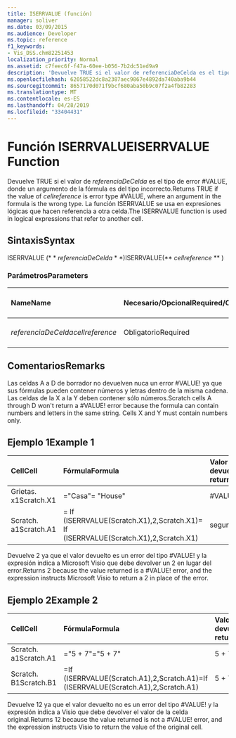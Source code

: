 ```yaml
---
title: ISERRVALUE (función)
manager: soliver
ms.date: 03/09/2015
ms.audience: Developer
ms.topic: reference
f1_keywords:
- Vis_DSS.chm82251453
localization_priority: Normal
ms.assetid: c7feec6f-f47a-60ee-b056-7b2dc51ed9a9
description: 'Devuelve TRUE si el valor de referenciaDeCelda es el tipo de error #VALUE, donde un argumento de la fórmula es del tipo incorrecto. La función ISERRVALUE se usa en expresiones lógicas que hacen referencia a otra celda.'
ms.openlocfilehash: 62058522dc8a2387aec9867e4892da740aba9b44
ms.sourcegitcommit: 8657170d071f9bcf680aba50b9c07f2a4fb82283
ms.translationtype: MT
ms.contentlocale: es-ES
ms.lasthandoff: 04/28/2019
ms.locfileid: "33404431"
---
```

# <a name="iserrvalue-function"></a><span data-ttu-id="fd71e-104">Función ISERRVALUE</span><span class="sxs-lookup"><span data-stu-id="fd71e-104">ISERRVALUE Function</span></span>

<span data-ttu-id="fd71e-105">Devuelve TRUE si el valor de _referenciaDeCelda_ es el tipo de error #VALUE, donde un argumento de la fórmula es del tipo incorrecto.</span><span class="sxs-lookup"><span data-stu-id="fd71e-105">Returns TRUE if the value of  _cellreference_ is error type #VALUE, where an argument in the formula is the wrong type.</span></span> <span data-ttu-id="fd71e-106">La función ISERRVALUE se usa en expresiones lógicas que hacen referencia a otra celda.</span><span class="sxs-lookup"><span data-stu-id="fd71e-106">The ISERRVALUE function is used in logical expressions that refer to another cell.</span></span> 
  
## <a name="syntax"></a><span data-ttu-id="fd71e-107">Sintaxis</span><span class="sxs-lookup"><span data-stu-id="fd71e-107">Syntax</span></span>

<span data-ttu-id="fd71e-108">ISERRVALUE (\* \* *referenciaDeCelda* \* \*)</span><span class="sxs-lookup"><span data-stu-id="fd71e-108">ISERRVALUE(\*\* *cellreference* \*\* )</span></span> 
  
### <a name="parameters"></a><span data-ttu-id="fd71e-109">Parámetros</span><span class="sxs-lookup"><span data-stu-id="fd71e-109">Parameters</span></span>

|<span data-ttu-id="fd71e-110">**Name**</span><span class="sxs-lookup"><span data-stu-id="fd71e-110">**Name**</span></span>|<span data-ttu-id="fd71e-111">**Necesario/Opcional**</span><span class="sxs-lookup"><span data-stu-id="fd71e-111">**Required/Optional**</span></span>|<span data-ttu-id="fd71e-112">**Tipo de datos**</span><span class="sxs-lookup"><span data-stu-id="fd71e-112">**Data Type**</span></span>|<span data-ttu-id="fd71e-113">**Descripción**</span><span class="sxs-lookup"><span data-stu-id="fd71e-113">**Description**</span></span>|
|:-----|:-----|:-----|:-----|
| <span data-ttu-id="fd71e-114">_referenciaDeCelda_</span><span class="sxs-lookup"><span data-stu-id="fd71e-114">_cellreference_</span></span> <br/> |<span data-ttu-id="fd71e-115">Obligatorio</span><span class="sxs-lookup"><span data-stu-id="fd71e-115">Required</span></span>  <br/> |<span data-ttu-id="fd71e-116">**String**</span><span class="sxs-lookup"><span data-stu-id="fd71e-116">**String**</span></span> <br/> |<span data-ttu-id="fd71e-117">Referencia a una celda.</span><span class="sxs-lookup"><span data-stu-id="fd71e-117">Reference to a cell.</span></span>  <br/> |
   
## <a name="remarks"></a><span data-ttu-id="fd71e-118">Comentarios</span><span class="sxs-lookup"><span data-stu-id="fd71e-118">Remarks</span></span>

<span data-ttu-id="fd71e-p103">Las celdas A a D de borrador no devuelven nuca un error #VALUE! ya que sus fórmulas pueden contener números y letras dentro de la misma cadena. Las celdas de la X a la Y deben contener sólo números.</span><span class="sxs-lookup"><span data-stu-id="fd71e-p103">Scratch cells A through D won't return a #VALUE! error because the formula can contain numbers and letters in the same string. Cells X and Y must contain numbers only.</span></span> 
  
## <a name="example-1"></a><span data-ttu-id="fd71e-122">Ejemplo 1</span><span class="sxs-lookup"><span data-stu-id="fd71e-122">Example 1</span></span>

|<span data-ttu-id="fd71e-123">**Cell**</span><span class="sxs-lookup"><span data-stu-id="fd71e-123">**Cell**</span></span>|<span data-ttu-id="fd71e-124">**Fórmula**</span><span class="sxs-lookup"><span data-stu-id="fd71e-124">**Formula**</span></span>|<span data-ttu-id="fd71e-125">**Valor devuelto**</span><span class="sxs-lookup"><span data-stu-id="fd71e-125">**Value returned**</span></span>|
|:-----|:-----|:-----|
|<span data-ttu-id="fd71e-126">Grietas. x1</span><span class="sxs-lookup"><span data-stu-id="fd71e-126">Scratch.X1</span></span>  <br/> |<span data-ttu-id="fd71e-127">="Casa"</span><span class="sxs-lookup"><span data-stu-id="fd71e-127">= "House"</span></span>  <br/> |<span data-ttu-id="fd71e-128">#VALUE!</span><span class="sxs-lookup"><span data-stu-id="fd71e-128">#VALUE!</span></span>  <br/> |
|<span data-ttu-id="fd71e-129">Scratch. a1</span><span class="sxs-lookup"><span data-stu-id="fd71e-129">Scratch.A1</span></span>  <br/> |<span data-ttu-id="fd71e-130">= If (ISERRVALUE(Scratch.X1),2,Scratch.X1)</span><span class="sxs-lookup"><span data-stu-id="fd71e-130">= If (ISERRVALUE(Scratch.X1),2,Scratch.X1)</span></span>  <br/> |<span data-ttu-id="fd71e-131">segundo</span><span class="sxs-lookup"><span data-stu-id="fd71e-131">2</span></span>  <br/> |
   
<span data-ttu-id="fd71e-p104">Devuelve 2 ya que el valor devuelto es un error del tipo #VALUE! y la expresión indica a Microsoft Visio que debe devolver un 2 en lugar del error.</span><span class="sxs-lookup"><span data-stu-id="fd71e-p104">Returns 2 because the value returned is a #VALUE! error, and the expression instructs Microsoft Visio to return a 2 in place of the error.</span></span>
  
## <a name="example-2"></a><span data-ttu-id="fd71e-134">Ejemplo 2</span><span class="sxs-lookup"><span data-stu-id="fd71e-134">Example 2</span></span>

|<span data-ttu-id="fd71e-135">**Cell**</span><span class="sxs-lookup"><span data-stu-id="fd71e-135">**Cell**</span></span>|<span data-ttu-id="fd71e-136">**Fórmula**</span><span class="sxs-lookup"><span data-stu-id="fd71e-136">**Formula**</span></span>|<span data-ttu-id="fd71e-137">**Valor devuelto**</span><span class="sxs-lookup"><span data-stu-id="fd71e-137">**Value returned**</span></span>|
|:-----|:-----|:-----|
|<span data-ttu-id="fd71e-138">Scratch. a1</span><span class="sxs-lookup"><span data-stu-id="fd71e-138">Scratch.A1</span></span>  <br/> |<span data-ttu-id="fd71e-139">="5 + 7"</span><span class="sxs-lookup"><span data-stu-id="fd71e-139">="5 + 7"</span></span>  <br/> |<span data-ttu-id="fd71e-140">5 + 7</span><span class="sxs-lookup"><span data-stu-id="fd71e-140">5 + 7</span></span>  <br/> |
|<span data-ttu-id="fd71e-141">Scratch. B1</span><span class="sxs-lookup"><span data-stu-id="fd71e-141">Scratch.B1</span></span>  <br/> |<span data-ttu-id="fd71e-142">=If (ISERRVALUE(Scratch.A1),2,Scratch.A1)</span><span class="sxs-lookup"><span data-stu-id="fd71e-142">=If (ISERRVALUE(Scratch.A1),2,Scratch.A1)</span></span>  <br/> |<span data-ttu-id="fd71e-143">5 + 7</span><span class="sxs-lookup"><span data-stu-id="fd71e-143">5 + 7</span></span>  <br/> |
   
<span data-ttu-id="fd71e-p105">Devuelve 12 ya que el valor devuelto no es un error del tipo #VALUE! y la expresión indica a Visio que debe devolver el valor de la celda original.</span><span class="sxs-lookup"><span data-stu-id="fd71e-p105">Returns 12 because the value returned is not a #VALUE! error, and the expression instructs Visio to return the value of the original cell.</span></span>
  

